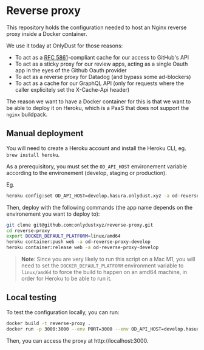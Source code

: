 # Reverse proxy

This repository holds the configuration needed to host an Nginx reverse proxy inside a Docker container.

We use it today at OnlyDust for those reasons:

- To act as a [RFC 5861](https://www.rfc-editor.org/rfc/rfc5861.html#section-3)-compliant cache for our access to GitHub's API
- To act as a sticky proxy for our review apps, acting as a single Oauth app in the eyes of the Github Oauth provider
- To act as a reverse proxy for Datadog (and bypass some ad-blockers)
- To act as a cache for our GraphQL API (only for requests where the caller explicitely set the X-Cache-Api header)

The reason we want to have a Docker container for this is that we want to be able to deploy it on Heroku, which is a PaaS that does not support the `nginx` buildpack.

## Manual deployment

You will need to create a Heroku account and install the Heroku CLI, eg.
`brew install heroku`.

As a prerequisitory, you must set the `OD_API_HOST` environement variable according to the
environement (develop, staging or production).

Eg.

```sh
heroku config:set OD_API_HOST=develop.hasura.onlydust.xyz -a od-reverse-proxy-develop
```

Then, deploy with the following commands (the app name depends on the environement you want to deploy to):

```sh
git clone git@github.com:onlydustxyz/reverse-proxy.git
cd reverse-proxy
export DOCKER_DEFAULT_PLATFORM=linux/amd64
heroku container:push web -a od-reverse-proxy-develop
heroku container:release web -a od-reverse-proxy-develop
```

> **Note**: Since you are very likely to run this script on a Mac M1, you will need to set the `DOCKER_DEFAULT_PLATFORM` environment variable to `linux/amd64` to force the build to happen on an amd64 machine, in order for Heroku to be able to run it.

## Local testing

To test the configuration locally, you can run:

```sh
docker build -t reverse-proxy .
docker run -p 3000:3000 --env PORT=3000 --env OD_API_HOST=develop.hasura.onlydust.xyz --rm -it reverse-proxy
```

Then, you can access the proxy at http://localhost:3000.
